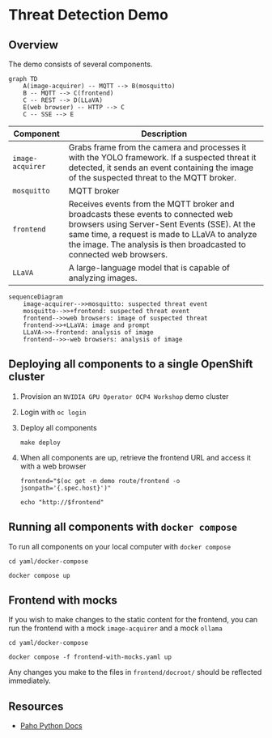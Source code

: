 # Threat Detection Demo

## Overview

The demo consists of several components.

```mermaid
graph TD
    A(image-acquirer) -- MQTT --> B(mosquitto)
    B -- MQTT --> C(frontend)
    C -- REST --> D(LLaVA)
    E(web browser) -- HTTP --> C
    C -- SSE --> E
```

|Component|Description|
|---|---|
|`image-acquirer`|Grabs frame from the camera and processes it with the YOLO framework. If a suspected threat it detected, it sends an event containing the image of the suspected threat to the MQTT broker.|
|`mosquitto`|MQTT broker|
|`frontend`|Receives events from the MQTT broker and broadcasts these events to connected web browsers using Server-Sent Events (SSE). At the same time, a request is made to LLaVA to analyze the image. The analysis is then broadcasted to connected web browsers.|
|`LLaVA`|A large-language model that is capable of analyzing images.|

```mermaid
sequenceDiagram
    image-acquirer-->>mosquitto: suspected threat event
    mosquitto-->>+frontend: suspected threat event
    frontend-->>web browsers: image of suspected threat
    frontend->>+LLaVA: image and prompt
    LLaVA->>-frontend: analysis of image
    frontend-->>-web browsers: analysis of image
```


## Deploying all components to a single OpenShift cluster

01. Provision an `NVIDIA GPU Operator OCP4 Workshop` demo cluster

01. Login with `oc login`

01. Deploy all components

		make deploy

01. When all components are up, retrieve the frontend URL and access it with a web browser

		frontend="$(oc get -n demo route/frontend -o jsonpath='{.spec.host}')"

		echo "http://$frontend"


## Running all components with `docker compose`

To run all components on your local computer with `docker compose`

	cd yaml/docker-compose

	docker compose up


## Frontend with mocks

If you wish to make changes to the static content for the frontend, you can run the frontend with a mock `image-acquirer` and a mock `ollama`

	cd yaml/docker-compose

	docker compose -f frontend-with-mocks.yaml up

Any changes you make to the files in `frontend/docroot/` should be reflected immediately.


## Resources

*   [Paho Python Docs](https://eclipse.dev/paho/files/paho.mqtt.python/html/)
